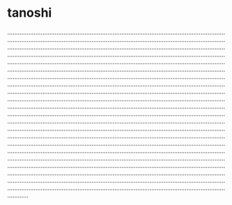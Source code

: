 # tanoshi

....................................................................................................................................................................................................................................................................................................................................................................................................................................................................................................................................................................................................................................................................................................................................................................................................................................................................................................................................................................................................................................................................................................................................................................................................................................................................................................................................................................................................................................................................................................................................................................................................................................................................................................................................................................................................................................................................................................................................................................................................................................................................................................................................................................................................................................................................................................................................................................................................................................................................................................................................................................................................................................................................................................................................................................................................................................................